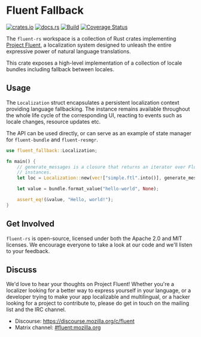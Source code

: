 # Fluent Fallback

[![crates.io](https://img.shields.io/crates/v/fluent-fallback.svg)](https://crates.io/crates/fluent-fallback)
[![docs.rs](https://img.shields.io/docsrs/fluent-fallback)](https://docs.rs/fluent-fallback)
[![Build](https://github.com/projectfluent/fluent-rs/actions/workflows/test.yaml/badge.svg)](https://github.com/projectfluent/fluent-rs/actions/workflows/test.yaml)
[![Coverage Status](https://coveralls.io/repos/github/projectfluent/fluent-rs/badge.svg?branch=main)](https://coveralls.io/github/projectfluent/fluent-rs?branch=main)

The `fluent-rs` workspace is a collection of Rust crates implementing [Project Fluent][],
a localization system designed to unleash the entire expressive power of natural language translations.

This crate exposes a high-level implementation of a collection of locale bundles including fallback between locales.

[Project Fluent]: https://projectfluent.org

Usage
-----

The `Localization` struct encapsulates a persistent localization context providing language fallbacking.
The instance remains available throughout the whole life cycle of the corresponding UI,
reacting to events such as locale changes, resource updates etc.

The API can be used directly, or can serve as an example of state manager for `fluent-bundle` and `fluent-resmgr`.

```rust
use fluent_fallback::Localization;

fn main() {
    // generate_messages is a closure that returns an iterator over FluentBundle
    // instances.
    let loc = Localization::new(vec!["simple.ftl".into()], generate_messages);

    let value = bundle.format_value("hello-world", None);

    assert_eq!(&value, "Hello, world!");
}
```

Get Involved
------------

`fluent-rs` is open-source, licensed under both the Apache 2.0 and MIT licenses.  We
encourage everyone to take a look at our code and we'll listen to your
feedback.


Discuss
-------

We'd love to hear your thoughts on Project Fluent! Whether you're a localizer
looking for a better way to express yourself in your language, or a developer
trying to make your app localizable and multilingual, or a hacker looking for
a project to contribute to, please do get in touch on the mailing list and the
IRC channel.

 - Discourse: https://discourse.mozilla.org/c/fluent
 - Matrix channel: <a href="https://chat.mozilla.org/#/room/#fluent:mozilla.org">#fluent:mozilla.org</a>
